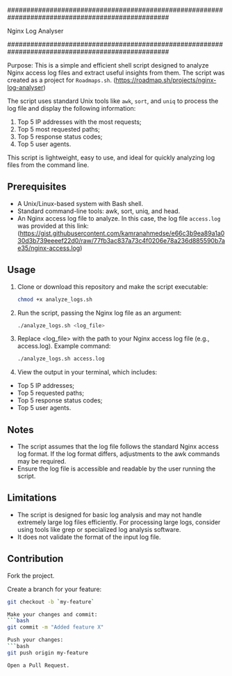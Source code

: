 ##################################################################################################

Nginx Log Analyser

##################################################################################################

Purpose: This is a simple and efficient shell script designed to analyze Nginx access log files and extract useful insights from them. The script was created as a project for `Roadmaps.sh`.
(https://roadmap.sh/projects/nginx-log-analyser)

The script uses standard Unix tools like `awk`, `sort`, and `uniq` to process the log file and display the following information:

1. Top 5 IP addresses with the most requests;
2. Top 5 most requested paths;
3. Top 5 response status codes;
4. Top 5 user agents.

This script is lightweight, easy to use, and ideal for quickly analyzing log files from the command line. 

## Prerequisites ##

- A Unix/Linux-based system with Bash shell.
- Standard command-line tools: awk, sort, uniq, and head.
- An Nginx access log file to analyze.
   In this case, the log file `access.log` was provided at this link:
   (https://gist.githubusercontent.com/kamranahmedse/e66c3b9ea89a1a030d3b739eeeef22d0/raw/77fb3ac837a73c4f0206e78a236d885590b7ae35/nginx-access.log)

## Usage ##

1. Clone or download this repository and make the script executable:
   ```bash 
   chmod +x analyze_logs.sh

3. Run the script, passing the Nginx log file as an argument:
   ```bash
   ./analyze_logs.sh <log_file>

5. Replace <log_file> with the path to your Nginx access log file (e.g., access.log).
Example command:
   ```bash
   ./analyze_logs.sh access.log

7. View the output in your terminal, which includes:
- Top 5 IP addresses;
- Top 5 requested paths;
- Top 5 response status codes;
- Top 5 user agents.

## Notes ## 

- The script assumes that the log file follows the standard Nginx access log format. If the log format differs, adjustments to the awk commands may be required.
- Ensure the log file is accessible and readable by the user running the script.

## Limitations ##

- The script is designed for basic log analysis and may not handle extremely large log files efficiently. For processing large logs, consider using tools like grep or specialized log analysis software.
- It does not validate the format of the input log file.

## Contribution ##

Fork the project.

Create a branch for your feature:
   ```bash
   git checkout -b `my-feature`

Make your changes and commit:
   ```bash
   git commit -m "Added feature X"

Push your changes:
   ```bash
   git push origin my-feature

Open a Pull Request.

